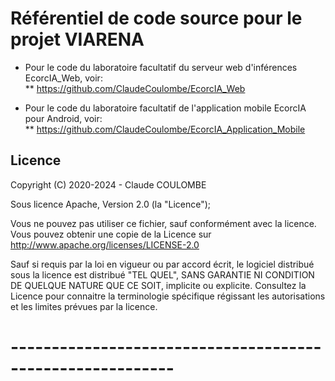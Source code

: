 # Référentiel de code source pour le projet VIARENA

* Pour le code du laboratoire facultatif du serveur web d'inférences EcorcIA_Web, voir:<br/>
** https://github.com/ClaudeCoulombe/EcorcIA_Web

* Pour le code du laboratoire facultatif de l'application mobile EcorcIA pour Android, voir:<br/>
** https://github.com/ClaudeCoulombe/EcorcIA_Application_Mobile

## Licence

Copyright (C) 2020-2024 - Claude COULOMBE

Sous licence Apache, Version 2.0 (la "Licence");

Vous ne pouvez pas utiliser ce fichier, sauf conformément avec la licence.
Vous pouvez obtenir une copie de la Licence sur
http://www.apache.org/licenses/LICENSE-2.0

Sauf si requis par la loi en vigueur ou par accord écrit, le logiciel distribué sous la licence est distribué "TEL QUEL", 
SANS GARANTIE NI CONDITION DE QUELQUE NATURE QUE CE SOIT, implicite ou explicite. Consultez la Licence pour connaitre
la terminologie spécifique régissant les autorisations et les limites prévues par la licence.

# ----------------------------------------------------------        

